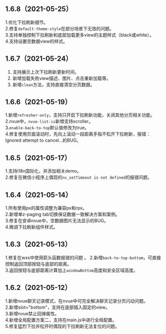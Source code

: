 ## 1.6.8（2021-05-25）
1.优化下拉刷新细节。  
2.修复`default-theme-style`在部分场景下无效的问题。  
3.支持单独控制下拉刷新和底部加载更多view的主题样式（black或white）。  
4.支持设置空数据view的样式。  
## 1.6.7（2021-05-24）
1. 支持展示上次下拉刷新更新时间。  
2. 新增加载失败view描述、图片、点击重新加载等。  
3. 新增`clean`方法，支持直接清空分页数据。
## 1.6.6（2021-05-19）
1.新增`refresher-only`，支持只开启下拉刷新功能，关闭其他分页相关功能。  
2.nvue中，`nvue-list-is`新增支持scroller。  
3.`enable-back-to-top`默认值修改为true。  
4.修复使用页面滚动时，先向上滚动一段距离手指不松开下拉刷新，报错：Ignored attempt to cancel...的BUG。
## 1.6.5（2021-05-17）
1.支持i18n国际化，并添加相关demo。  
2.修复在微信小程序上偶现的`nv_setTimeout is not defined`的报错问题。
## 1.6.4（2021-05-14）
1.所有使用px的属性调整为兼容px和rpx。  
2.新增单z-paging tab切换保证数据一致解决方案和案例。  
3.修复在安卓nvue中，空数据图片无法显示的BUG。  
4.微调下拉刷新组件样式。

## 1.6.3（2021-05-13）
1.修复在wxs中使用箭头函数报错的问题 。 
2.新增`back-to-top-bottom`，可直接控制返回顶部按钮与底部的距离。  
3.返回按钮与底部距离计算加上`windowBottom`高度和安全区域高度。
## 1.6.2（2021-05-12）
1.新增nvue聊天记录模式，在nvue中可完全解决聊天记录分页闪动问题。  
2.新增slot="bottom"，支持在底部插入固定的view。  
3.新增nvue禁止回弹属性。  
4.新增全局配置方案二，支持在main.js中进行全局配置。  
5.修复猛烈下拉并松开时偶现的下拉刷新无法复位的问题。
